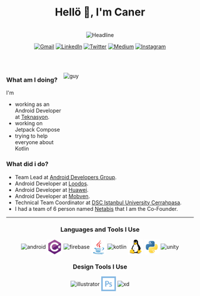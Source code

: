 <h1 align="center">Hellö 👋, I'm Caner</h1>

<br/>

<div align=center>
  <img src="https://readme-typing-svg.herokuapp.com?size=40&duration=3000&color=30DC72&center=true&vCenter=true&width=800&height=100&lines=I'm+an+Android+Developer;I'm+an+Android+Instructor" alt="Headline" />
</div>

<p align="center">
	<a href="mailto:cnrture@gmail.com"><img src="https://img.icons8.com/bubbles/75/000000/gmail.png" alt="Gmail"/></a>
	<a href="https://www.linkedin.com/in/cnrture/"><img src="https://img.icons8.com/bubbles/75/000000/linkedin.png" alt="LinkedIn"/></a>
	<a href="https://twitter.com/yerfizikci"><img src="https://img.icons8.com/bubbles/75/000000/twitter-circled.png" alt="Twitter"/></a>
  	<a href="https://medium.com/@cnrture"><img src="https://img.icons8.com/bubbles/75/000000/medium-new.png" alt="Medium"/></a>
	<a href="https://www.instagram.com/cnrture/"><img src="https://img.icons8.com/bubbles/75/000000/instagram-new--v2.png" alt="Instagram"/></a>
</p>

<br/>
<br/>

<img align="right" height="250" alt="guy" width="350" src="https://i.pinimg.com/originals/e4/26/70/e426702edf874b181aced1e2fa5c6cde.gif" /> </a>

<h3 align="left">What am I doing?</h3>

I'm
* working as an Android Developer at [Teknasyon](https://teknasyon.com/).
* working on Jetpack Compose
* trying to help everyone about Kotlin

<h3 align="left">What did i do?</h3>

* Team Lead at [Android Developers Group](https://www.linkedin.com/company/android-student-club/).
* Android Developer at [Loodos](https://www.loodos.com.tr/).
* Android Developer at [Huawei](https://www.huawei.com/).
* Android Developer at [Mobven](https://www.mobven.com/).
* Technical Team Coordinator at [DSC Istanbul University Cerrahpasa](https://www.linkedin.com/company/dsciuc).
* I had a team of 6 person named [Netabis](https://play.google.com/store/apps/dev?id=9166779984501256088) that I am the Co-Founder.

---

<h3 align="center">Languages and Tools I Use</h3>

<p align="center">
	<img align="center" src="https://developer.android.com/images/logos/android.svg" alt="android" width="40" height="40"/>
	<img align="center" src="https://raw.githubusercontent.com/devicons/devicon/master/icons/csharp/csharp-original.svg" alt="csharp" width="40" height="40"/>
	<img align="center" src="https://www.vectorlogo.zone/logos/firebase/firebase-icon.svg" alt="firebase" width="40" height="40"/>
	<img align="center" src="https://raw.githubusercontent.com/devicons/devicon/master/icons/java/java-original.svg" alt="java" width="40" height="40"/>
	<img align="center" src="https://www.vectorlogo.zone/logos/kotlinlang/kotlinlang-icon.svg" alt="kotlin" width="40" height="40"/>
	<img align="center" src="https://raw.githubusercontent.com/devicons/devicon/master/icons/linux/linux-original.svg" alt="linux" width="40" height="40"/>
	<img align="center" src="https://raw.githubusercontent.com/devicons/devicon/master/icons/python/python-original.svg" alt="python" width="40" height="40"/>
	<img align="center" src="https://www.vectorlogo.zone/logos/unity3d/unity3d-icon.svg" alt="unity" width="40" height="40"/>
</p>

<h3 align="center">Design Tools I Use</h3>

<p align="center">
	<img align="center" src="https://www.vectorlogo.zone/logos/adobe_illustrator/adobe_illustrator-icon.svg" alt="illustrator" width="40" height="40"/>
	<img align="center" src="https://raw.githubusercontent.com/devicons/devicon/master/icons/photoshop/photoshop-line.svg" alt="photoshop" width="40" height="40"/>
	<img align="center" src="https://cdn.worldvectorlogo.com/logos/adobe-xd.svg" alt="xd" width="40" height="40"/>
</p>
